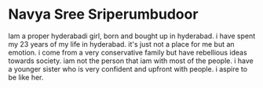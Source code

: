# Navya Sree Sriperumbudoor
Iam a proper hyderabadi girl, born and bought up in hyderabad. i have spent my 23 years of my life in hyderabad. it's just not a place for me but an emotion. i come from a very  conservative family but have rebellious ideas towards society. iam not the person that iam with most of the people. i have a younger sister who is very confident and upfront with people. i aspire to be like her.